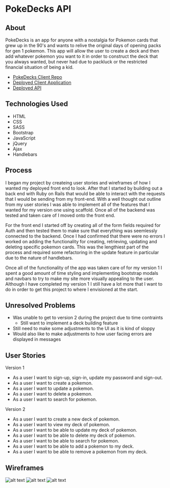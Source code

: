 # PokeDecks API

## About
  PokeDecks is an app for anyone with a nostalgia for Pokemon cards that grew
  up in the 90's and wants to relive the original days of opening packs for gen
  1 pokemon. This app will allow the user to create a deck and then add whatever
  pokemon you want to it in order to construct the deck that you always wanted,
  but never had due to packluck or the restricted financial situation of being a
  kid.


- [PokeDecks Client Repo](https://github.com/D-Raimon/pokedeck-full-stack-project-front)
- [Deployed Client Application](https://d-raimon.github.io/pokedeck-full-stack-project-front/)
- [Deployed API](https://immense-sea-54902.herokuapp.com)

## Technologies Used
  - HTML
  - CSS
  - SASS
  - Bootstrap
  - JavaScript
  - jQuery
  - Ajax
  - Handlebars

## Process
  I began my project by createing user stories and wireframes of how I wanted my
  deployed front end to look. After that I started by building out a back end with
  Ruby on Rails that would be able to interact with the requests that I would be
  sending from my front-end. With a well thought out outline from my user stories
  I was able to implement all of the features that I wanted for my version one using
  scaffold. Once all of the backend was tested and taken care of I moved onto the
  front end.

  For the front end I started off by creating all of the form fields required for
  Auth and then tested them to make sure that everything was seemlessly connected
  to the backend. Once I had confirmed that there were no errors I worked on adding
  the functionality for creating, retrieving, updating and deleting specific pokemon
  cards. This was the lengthiest part of the process and required some refactoring in
  the update feature in particular due to the nature of handlebars.

  Once all of the functionality of the app was taken care of for my version 1 I
  spent a good amount of time styling and implementing bootstrap modals and navbars
  to try to make my site more visually appealing to the user. Although I have completed
  my version 1 I still have a lot more that I want to do in order to get this project
  to where I envisioned at the start.

## Unresolved Problems
- Was unable to get to version 2 during the project due to time contraints
  - Still want to implement a deck building feature
- Still need to make some adjustments to the UI as it is kind of sloppy
- Would also like to make adjustments to how user facing errors are displayed in messages

## User Stories

Version 1
- As a user I want to sign-up, sign-in, update my password and sign-out.
- As a user I want to create a pokemon.
- As a user I want to update a pokemon.
- As a user I want to delete a pokemon.
- As a user I want to search for pokemon.

Version 2
- As a user I want to create a new deck of pokemon.
- As a user I want to view my deck of pokemon.
- As a user I want to be able to update my deck of pokemon.
- As a user I want to be able to delete my deck of pokemon.
- As a user I want to be able to search for pokemon.
- As a user I want to be able to add a pokemon to my deck.
- As a user I want to be able to remove a pokemon from my deck.


## Wireframes
![alt text](https://i.imgur.com/9emQTYG.jpg "Wireframe 1")
![alt text](https://i.imgur.com/Tuw4kC0.jpg "Wireframe 2")
![alt text](https://i.imgur.com/pvuZFnt.jpg "ERD")

